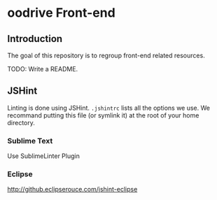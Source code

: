 # oodrive Front-end

## Introduction

The goal of this repository is to regroup front-end related resources.

TODO: Write a README.

## JSHint

Linting is done using JSHint. `.jshintrc` lists all the options we use.
We recommand putting this file (or symlink it) at the root of your home directory.

### Sublime Text
Use SublimeLinter Plugin

### Eclipse
http://github.eclipserouce.com/jshint-eclipse
